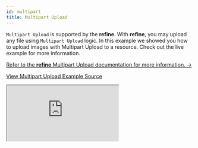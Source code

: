 ```yaml
---
id: multipart
title: Multipart Upload
---
```


`Multipart Upload` is supported by the **refine**. With **refine**, you may upload any file using `Multipart Upload` logic. In this example we showed you how to upload images with Multipart Upload to a resource. Check out the live example for more information.

[Refer to the **refine** Multipart Upload documentation for more information. →](/docs/guides-and-concepts/upload/multipart-upload/)

[View Multipart Upload Example Source](https://github.com/pankod/refine/tree/master/examples/upload/multipartUpload)

<iframe src="https://codesandbox.io/embed/github/pankod/refine/tree/master/examples/upload/antd/multipart?autoresize=1&fontsize=14&theme=dark&view=preview"
    style={{width: "100%", height:"80vh", border: "0px", borderRadius: "8px", overflow:"hidden"}}
    title="refine-multipart-upload-example"
    allow="accelerometer; ambient-light-sensor; camera; encrypted-media; geolocation; gyroscope; hid; microphone; midi; payment; usb; vr; xr-spatial-tracking"
    sandbox="allow-forms allow-modals allow-popups allow-presentation allow-same-origin allow-scripts"
></iframe>